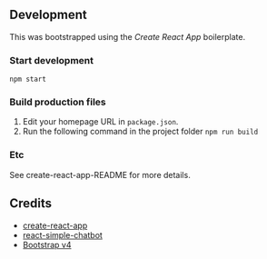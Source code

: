 ## Development

This was bootstrapped using the *Create React App* boilerplate.

### Start development

`npm start`

### Build production files

1. Edit your homepage URL in `package.json`.
2. Run the following command in the project folder
`npm run build`

### Etc

See create-react-app-README for more details.

## Credits

* [create-react-app](https://github.com/facebookincubator/create-react-app)
* [react-simple-chatbot](https://github.com/lucasbassetti/react-simple-chatbot/)
* [Bootstrap v4](http://getbootstrap.com)
